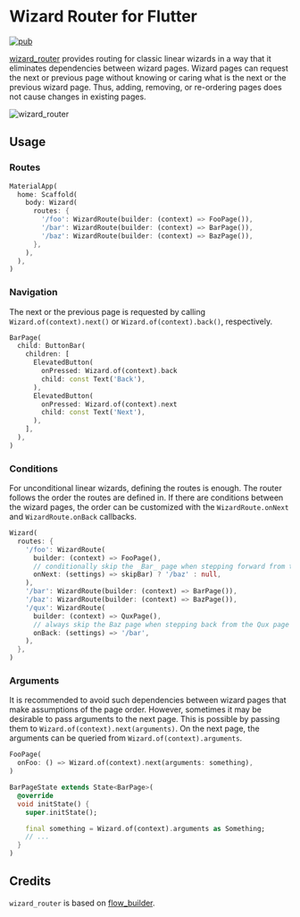 # Wizard Router for Flutter

[![pub](https://img.shields.io/pub/v/wizard_router.svg)](https://pub.dev/packages/wizard_router)

[wizard_router](https://pub.dev/packages/wizard_router) provides routing for
classic linear wizards in a way that it eliminates dependencies between wizard
pages. Wizard pages can request the next or previous page without knowing or
caring what is the next or the previous wizard page. Thus, adding, removing, or
re-ordering pages does not cause changes in existing pages.

![wizard_router](https://raw.githubusercontent.com/canonical/ubuntu-flutter-plugins/main/packages/wizard_router/images/wizard_router.png)

## Usage

### Routes

```dart
MaterialApp(
  home: Scaffold(
    body: Wizard(
      routes: {
        '/foo': WizardRoute(builder: (context) => FooPage()),
        '/bar': WizardRoute(builder: (context) => BarPage()),
        '/baz': WizardRoute(builder: (context) => BazPage()),
      },
    ),
  ),
)
```

### Navigation

The next or the previous page is requested by calling `Wizard.of(context).next()`
or `Wizard.of(context).back()`, respectively.

```dart
BarPage(
  child: ButtonBar(
    children: [
      ElevatedButton(
        onPressed: Wizard.of(context).back
        child: const Text('Back'),
      ),
      ElevatedButton(
        onPressed: Wizard.of(context).next
        child: const Text('Next'),
      ),
    ],
  ),
)
```

### Conditions

For unconditional linear wizards, defining the routes is enough. The router
follows the order the routes are defined in. If there are conditions between
the wizard pages, the order can be customized with the `WizardRoute.onNext` and
`WizardRoute.onBack` callbacks.

```dart
Wizard(
  routes: {
    '/foo': WizardRoute(
      builder: (context) => FooPage(),
      // conditionally skip the _Bar_ page when stepping forward from the _Foo_ page
      onNext: (settings) => skipBar) ? '/baz' : null,
    ),
    '/bar': WizardRoute(builder: (context) => BarPage()),
    '/baz': WizardRoute(builder: (context) => BazPage()),
    '/qux': WizardRoute(
      builder: (context) => QuxPage(),
      // always skip the Baz page when stepping back from the Qux page
      onBack: (settings) => '/bar',
    ),
  },
)
```

### Arguments

It is recommended to avoid such dependencies between wizard pages that make
assumptions of the page order. However, sometimes it may be desirable to pass
arguments to the next page. This is possible by passing them to
`Wizard.of(context).next(arguments)`. On the next page, the arguments can be
queried from `Wizard.of(context).arguments`.

```dart
FooPage(
  onFoo: () => Wizard.of(context).next(arguments: something),
)

BarPageState extends State<BarPage>(
  @override
  void initState() {
    super.initState();

    final something = Wizard.of(context).arguments as Something;
    // ...
  }
)
```

## Credits

`wizard_router` is based on [flow_builder](https://pub.dev/packages/flow_builder).
